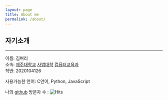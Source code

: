 ```yaml
---
layout: page
title: About me
permalink: /about/
---
```


## 자기소개
------
이름: 김벼리   
소속: [제주대학교](https://www.jejunu.ac.kr/main) [사범대학](https://education.jejunu.ac.kr/) [컴퓨터교육과](https://educom.jejunu.ac.kr/)   
학번: 2020104126    

사용가능한 언어: C언어, Python, JavaScript

나의 [ github](https://github.com/kbr1946) 방문자 수 : 
![Hits](https://hits.seeyoufarm.com/api/count/incr/badge.svg?url=https%3A%2F%2Fgithub.com%2Fkbr1946&count_bg=%2379C83D&title_bg=%23555555&icon=&icon_color=%23E7E7E7&title=%EB%B0%A9%EB%AC%B8%EC%9E%90&edge_flat=true)
